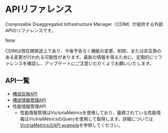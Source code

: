 # APIリファレンス

Composable Disaggregated Infrastructure Manager（CDIM）が提供する外部APIのリファレンスです。

> [!NOTE]
> CDIMは現在開発途上であり、今後予告なく機能の変更、削除、または非互換のある変更が行われる可能性があります。最新の情報を得るために、定期的にリファレンスを確認し、アップデートにご注意いただくようお願いいたします。

## API一覧

* [構成反映API][]
* [構成情報管理API][]
* 性能情報管理API
  * 性能情報管理はVictoriaMetricsを使用しており、蓄積されている性能情報はVictriaMetricsのQueryを使用して取得します。詳細については[VictriaMetricsのAPI example][]を参照してください。

[構成反映API]: https://project-cdim.github.io/docs/api-reference/ja/layout-apply-api/index.html
[構成情報管理API]: https://project-cdim.github.io/docs/api-reference/ja/configuration-management-api/index.html
[VictriaMetricsのAPI example]: https://docs.victoriametrics.com/url-examples/#apiv1query_range